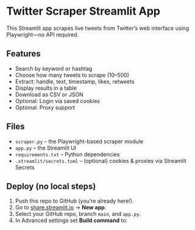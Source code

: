 # Twitter Scraper Streamlit App

This Streamlit app scrapes live tweets from Twitter’s web interface using Playwright—no API required.

## Features

- Search by keyword or hashtag  
- Choose how many tweets to scrape (10–500)  
- Extract: handle, text, timestamp, likes, retweets  
- Display results in a table  
- Download as CSV or JSON  
- Optional: Login via saved cookies  
- Optional: Proxy support  

## Files

- `scraper.py` – the Playwright-based scraper module  
- `app.py`     – the Streamlit UI  
- `requirements.txt` – Python dependencies  
- `.streamlit/secrets.toml` – (optional) cookies & proxies via Streamlit Secrets  

## Deploy (no local steps)

1. Push this repo to GitHub (you’re already here!).  
2. Go to [share.streamlit.io](https://share.streamlit.io/) → **New app**.  
3. Select your GitHub repo, branch `main`, and `app.py`.  
4. In Advanced settings set **Build command** to:
